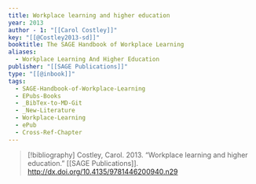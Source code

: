 ```yaml
---
title: Workplace learning and higher education
year: 2013
author - 1: "[[Carol Costley]]"
key: "[[@Costley2013-sd]]"
booktitle: The SAGE Handbook of Workplace Learning
aliases:
  - Workplace Learning And Higher Education
publisher: "[[SAGE Publications]]"
type: "[[@inbook]]"
tags:
  - SAGE-Handbook-of-Workplace-Learning
  - EPubs-Books
  - _BibTex-to-MD-Git
  - _New-Literature
  - Workplace-Learning
  - ePub
  - Cross-Ref-Chapter
---
```


> [!bibliography]
> Costley, Carol. 2013. “Workplace learning and higher education.” [[SAGE Publications]]. http://dx.doi.org/10.4135/9781446200940.n29